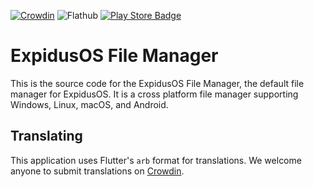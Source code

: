 [![Crowdin](https://badges.crowdin.net/expidusos-file-manager/localized.svg)](https://crowdin.com/project/expidusos-file-manager)
![Flathub](https://img.shields.io/flathub/v/com.expidusos.file_manager)
[![Play Store Badge](https://developer.android.com/images/brand/en_app_rgb_wo_60.png)](https://play.google.com/store/apps/details?id=com.expidusos.file_manager)

# ExpidusOS File Manager

This is the source code for the ExpidusOS File Manager, the default file manager
for ExpidusOS. It is a cross platform file manager supporting Windows, Linux, macOS, and Android.

## Translating

This application uses Flutter's `arb` format for translations. We welcome anyone to submit
translations on [Crowdin](https://crowdin.com/project/expidusos-file-manager).
